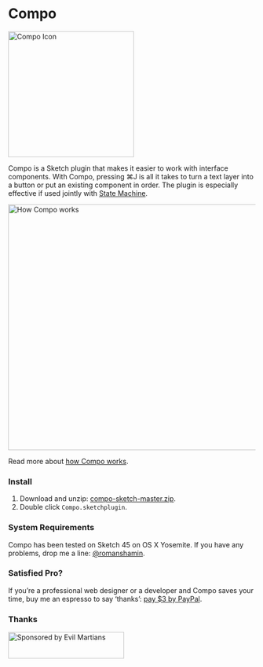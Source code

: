 # Compo

<img width="256" height="256" src="images/compo-icon@2x.png" title="Compo Icon">

Compo is a Sketch plugin that makes it easier to work with interface components. With Compo, pressing ⌘J is all it takes to turn a text layer into a button or put an existing component in order. The plugin is especially effective if used jointly with [State Machine](https://github.com/romashamin/statemachine-sketch).

<img width="800" height="500" src="images/compo-explanation@2x.png" title="How Compo works">

Read more about [how Compo works](https://evilmartians.com/chronicles/compo-sketch).

### Install

1. Download and unzip: [compo-sketch-master.zip].
2. Double click `Compo.sketchplugin`.

[compo-sketch-master.zip]: https://github.com/romashamin/compo-sketch/archive/master.zip

### System Requirements

Compo has been tested on Sketch 45 on OS X Yosemite. If you have any problems, drop me a line: [@romanshamin].

[@romanshamin]: https://twitter.com/romanshamin

### Satisfied Pro?

If you’re a professional web designer or a developer and Compo saves your time, buy me an espresso to say ‘thanks’: [pay $3 by PayPal].

[pay $3 by PayPal]: https://www.paypal.me/romanshamin/3

### Thanks

<a href="https://evilmartians.com/?utm_source=compo">
<img src="https://evilmartians.com/badges/sponsored-by-evil-martians.svg" alt="Sponsored by Evil Martians" width="236" height="54"></a>
